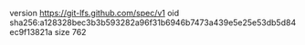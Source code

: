 version https://git-lfs.github.com/spec/v1
oid sha256:a128328bec3b3b593282a96f31b6946b7473a439e5e25e53db5d84ec9f13821a
size 762
